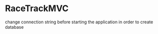 # RaceTrackMVC

change connection string before starting the application in order to create database
